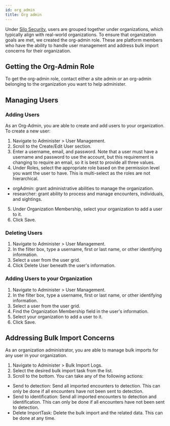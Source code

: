 ```yaml
---
id: org_admin
title: Org admin
---
```


Under [Silo Security](/docs/researchers/silo_security), users are grouped together under organizations, which typically align with real-world organizations. To ensure that organization goals are met, we created the org-admin role. These are platform members who have the ability to handle user management and address bulk import concerns for their organization.

## Getting the Org-Admin Role

To get the org-admin role, contact either a site admin or an org-admin belonging to the organization you want to help administer.

## Managing Users

### Adding Users

As an Org-Admin, you are able to create and add users to your organization. To create a new user:

1. Navigate to Administer > User Management.
2. Scroll to the Create/Edit User section.
3. Enter a username, email, and password. Note that a user must have a username and password to use the account, but this requirement is changing to require an email, so it is best to provide all three values.
4. Under Roles, select the appropriate role based on the permission level you want the user to have. This is multi-select as the roles are not hierarchical.

- orgAdmin: grant administrative abilities to manage the organization.
- researcher: grant ability to process and manage encounters, individuals, and sightings.

5. Under Organization Membership, select your organization to add a user to it.
6. Click Save.

### Deleting Users

1. Navigate to Administer > User Management.
2. In the filter box, type a username, first or last name, or other identifying information.
3. Select a user from the user grid.
4. Click Delete User beneath the user's information.

### Adding Users to your Organization

1. Navigate to Administer > User Management.
2. In the filter box, type a username, first or last name, or other identifying information.
3. Select a user from the user grid.
4. Find the Organization Membership field in the user's information.
5. Select your organization to add a user to it.
6. Click Save.

## Addressing Bulk Import Concerns

As an organization administrator, you are able to manage bulk imports for any user in your organization.

1. Navigate to Administer > Bulk Import Logs.
2. Select the desired bulk import task from the list.
3. Scroll to the bottom. You can take any of the following actions:

 - Send to detection: Send all imported encounters to detection. This can only be done if all encounters have not been sent to detection.
 - Send to identification: Send all imported encounters to detection and identification. This can only be done if all encounters have not been sent to detection.
 - Delete ImportTask: Delete the bulk import and the related data. This can be done at any time.


